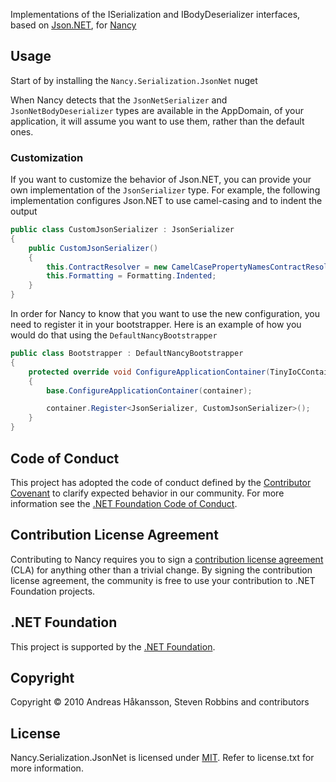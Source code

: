 Implementations of the ISerialization and IBodyDeserializer interfaces, based on [Json.NET](http://json.codeplex.com/), for [Nancy](http://nancyfx.org)

## Usage

Start of by installing the `Nancy.Serialization.JsonNet` nuget

When Nancy detects that the `JsonNetSerializer` and `JsonNetBodyDeserializer` types are available in the AppDomain, of your application, it will assume you want to use them, rather than the default ones.

### Customization

If you want to customize the behavior of Json.NET, you can provide your own implementation of the `JsonSerializer` type. For example, the following implementation configures Json.NET to use camel-casing and to indent the output

```c#
public class CustomJsonSerializer : JsonSerializer
{
    public CustomJsonSerializer()
    {
        this.ContractResolver = new CamelCasePropertyNamesContractResolver();
        this.Formatting = Formatting.Indented;
    }
}
```

In order for Nancy to know that you want to use the new configuration, you need to register it in your bootstrapper. Here is an example of how you would do that using the `DefaultNancyBootstrapper`

```c#
public class Bootstrapper : DefaultNancyBootstrapper
{
    protected override void ConfigureApplicationContainer(TinyIoCContainer container)
    {
        base.ConfigureApplicationContainer(container);

        container.Register<JsonSerializer, CustomJsonSerializer>();
    }
}
```

## Code of Conduct

This project has adopted the code of conduct defined by the [Contributor Covenant](http://contributor-covenant.org/) to clarify expected behavior in our community. For more information see the [.NET Foundation Code of Conduct](http://www.dotnetfoundation.org/code-of-conduct).

## Contribution License Agreement

Contributing to Nancy requires you to sign a [contribution license agreement](https://cla2.dotnetfoundation.org/) (CLA) for anything other than a trivial change. By signing the contribution license agreement, the community is free to use your contribution to .NET Foundation projects.

## .NET Foundation

This project is supported by the [.NET Foundation](http://www.dotnetfoundation.org).

## Copyright

Copyright © 2010 Andreas Håkansson, Steven Robbins and contributors

## License

Nancy.Serialization.JsonNet is licensed under [MIT](http://www.opensource.org/licenses/mit-license.php "Read more about the MIT license form"). Refer to license.txt for more information.
